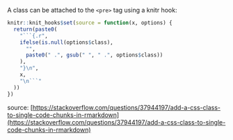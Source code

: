 A class can be attached to the `<pre>` tag using a knitr hook:

```r
knitr::knit_hooks$set(source = function(x, options) {
  return(paste0(
    "```{.r",
    ifelse(is.null(options$class),
      "", 
      paste0(" .", gsub(" ", " .", options$class))
    ),
    "}\n",
    x,
    "\n```"
  ))
})
```

source: [https://stackoverflow.com/questions/37944197/add-a-css-class-to-single-code-chunks-in-rmarkdown](https://stackoverflow.com/questions/37944197/add-a-css-class-to-single-code-chunks-in-rmarkdown)